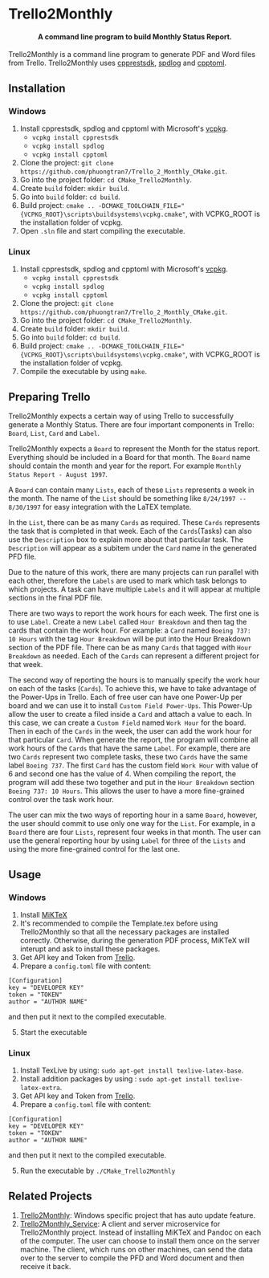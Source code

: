 # Trello2Monthly
<h4 align="center">A command line program to build Monthly Status Report.</h4>

Trello2Monthly is a command line program to generate PDF and Word files from Trello. Trello2Monthly uses <a href="https://github.com/Microsoft/cpprestsdk">cpprestsdk</a>, <a href="https://github.com/gabime/spdlog">spdlog</a> and <a href="https://github.com/skystrife/cpptoml">cpptoml</a>.

## Installation
### Windows
1. Install cpprestsdk, spdlog and cpptoml with Microsoft's <a href="https://github.com/Microsoft/vcpkg">vcpkg</a>.
    * `vcpkg install cpprestsdk`
    * `vcpkg install spdlog`
    * `vcpkg install cpptoml`
2. Clone the project: `git clone https://github.com/phuongtran7/Trello_2_Monthly_CMake.git`.
3. Go into the project folder: `cd CMake_Trello2Monthly`.
4. Create `build` folder: `mkdir build`.
5. Go into `build` folder: `cd build`.
6. Build project: `cmake .. -DCMAKE_TOOLCHAIN_FILE="{VCPKG_ROOT}\scripts\buildsystems\vcpkg.cmake"`, with VCPKG_ROOT is the installation folder of vcpkg.
7. Open `.sln` file and start compiling the executable.

### Linux
1. Install cpprestsdk, spdlog and cpptoml with Microsoft's <a href="https://github.com/Microsoft/vcpkg">vcpkg</a>.
    * `vcpkg install cpprestsdk`
    * `vcpkg install spdlog`
    * `vcpkg install cpptoml`
2. Clone the project: `git clone https://github.com/phuongtran7/Trello_2_Monthly_CMake.git`.
3. Go into the project folder: `cd CMake_Trello2Monthly`.
4. Create `build` folder: `mkdir build`.
5. Go into `build` folder: `cd build`.
6. Build project: `cmake .. -DCMAKE_TOOLCHAIN_FILE="{VCPKG_ROOT}\scripts\buildsystems\vcpkg.cmake"`, with VCPKG_ROOT is the installation folder of vcpkg.
7. Compile the executable by using `make`.

## Preparing Trello
Trello2Monthly expects a certain way of using Trello to successfully generate a Monthly Status. There are four important components in Trello: `Board`, `List`, `Card` and `Label`.

Trello2Monthly expects a `Board` to represent the Month for the status report. Everything should be included in a Board for that month. The `Board` name should contain the month and year for the report. For example `Monthly Status Report - August 1997`. 

A `Board` can contain many `Lists`, each of these `Lists` represents a week in the month. The name of the `List` should be something like `8/24/1997 -- 8/30/1997` for easy integration with the LaTEX template.

In the `List`, there can be as many `Cards` as required. These `Cards` represents the task that is completed in that week. Each of the `Cards`(Tasks) can also use the `Description` box to explain more about that particular task. The `Description` will appear as a subitem under the `Card` name in the generated PFD file.

Due to the nature of this work, there are many projects can run parallel with each other, therefore the `Labels` are used to mark which task belongs to which projects. A task can have multiple `Labels` and it will appear at multiple sections in the final PDF file. 

There are two ways to report the work hours for each week. The first one is to use `Label`. Create a new `Label` called `Hour Breakdown` and then tag the cards that contain the work hour. For example: a `Card` named `Boeing 737: 10 Hours` with the tag `Hour Breakdown` will be put into the Hour Breakdown section of the PDF file. There can be as many `Cards` that tagged with `Hour Breakdown` as needed. Each of the `Cards` can represent a different project for that week.

The second way of reporting the hours is to manually specify the work hour on each of the tasks (`Cards`). To achieve this, we have to take advantage of the Power-Ups in Trello. Each of free user can have one Power-Up per board and we can use it to install `Custom Field Power-Ups`. This Power-Up allow the user to create a filed inside a `Card` and attach a value to each. In this case, we can create a `Custom Field` named `Work Hour` for the board. Then in each of the `Cards` in the week, the user can add the work hour for that particular `Card`. When generate the report, the program will combine all work hours of the `Cards` that have the same `Label`. For example, there are two `Cards` represent two complete tasks, these two `Cards` have the same label `Boeing 737`. The first `Card` has the custom field `Work Hour` with value of 6 and second one has the value of 4. When compiling the report, the program will add these two together and put in the `Hour Breakdown` section `Boeing 737: 10 Hours`. This allows the user to have a more fine-grained control over the task work hour.

The user can mix the two ways of reporting hour in a same `Board`, however, the user should commit to use only one way for the `List`. For example, in a `Board` there are four `Lists`, represent four weeks in that month. The user can use the general reporting hour by using `Label` for three of the `Lists` and using the more fine-grained control for the last one.

## Usage
### Windows
1. Install <a href="https://miktex.org/">MiKTeX</a>
2. It's recommended to compile the Template.tex before using Trello2Monthly so that all the necessary packages are installed correctly. Otherwise, during the generation PDF process, MiKTeX will interupt and ask to install these packages.
3. Get API key and Token from <a href="https://developers.trello.com/docs/api-introduction">Trello</a>.
4. Prepare a `config.toml` file with content:
```
[Configuration]
key = "DEVELOPER KEY"
token = "TOKEN"
author = "AUTHOR NAME"
```
and then put it next to the compiled executable.

5. Start the executable

### Linux
1. Install TexLive by using: `sudo apt-get install texlive-latex-base`.
2. Install addition packages by using : `sudo apt-get install texlive-latex-extra`.
3. Get API key and Token from <a href="https://developers.trello.com/docs/api-introduction">Trello</a>.
4. Prepare a `config.toml` file with content:
```
[Configuration]
key = "DEVELOPER KEY"
token = "TOKEN"
author = "AUTHOR NAME"
```
and then put it next to the compiled executable.

5. Run the executable by `./CMake_Trello2Monthly`

## Related Projects
1. <a href="https://github.com/phuongtran7/Trello2Monthly">Trello2Monthly</a>: Windows specific project that has auto update feature.
2. <a href="https://github.com/phuongtran7/Trello2Monthly_Service">Trello2Monthly_Service</a>: A client and server microservice for Trello2Monthly project. Instead of installing MiKTeX and Pandoc on each of the computer. The user can choose to install them once on the server machine. The client, which runs on other machines, can send the data over to the server to compile the PFD and Word document and then receive it back.